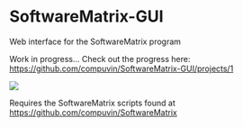 # SoftwareMatrix-GUI
Web interface for the SoftwareMatrix program

Work in progress... Check out the progress here: https://github.com/compuvin/SoftwareMatrix-GUI/projects/1

<img src="http://whatthefoss.com/wp-content/uploads/2018/12/Screenshot-index-1024x518.jpg">

Requires the SoftwareMatrix scripts found at https://github.com/compuvin/SoftwareMatrix
